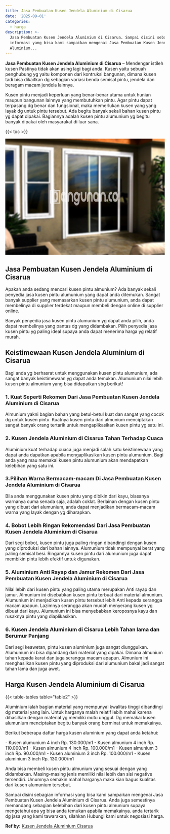 ```yaml
---
title: Jasa Pembuatan Kusen Jendela Aluminium di Cisarua
date: '2025-09-01'
categories:
  - harga
description: >-
  Jasa Pembuatan Kusen Jendela Aluminium di Cisarua. Sampai disini sebagian
  informasi yang bisa kami sampaikan mengenai Jasa Pembuatan Kusen Jendela
  Aluminium...
---
```


**Jasa Pembuatan Kusen Jendela Aluminium di Cisarua** – Mendengar istileh kusen Pastinya tidak akan asing lagi bagi anda. Kusen yaitu sebuah penghubung yg yaitu komponen dari kontruksi bangunan, dimana kusen tadi bisa dikaitkan dg sebagian variasi benda semisal pintu, jendela dan beragam macam jendela lainnya.

Kusen pintu menjadi keperluan yang benar-benar utama untuk hunian maupun bangunan lainnya yang membutuhkan pintu. Agar pintu dapat terpasang dg benar dan fungsional, maka memerlukan kusen yang yang layak dg untuk pintu tersebut. Ada begitu banyak sekali bahan kusen pintu yg dapat dipakai. Bagiannya adalah kusen pintu alumunium yg begitu banyak dipakai oleh masyarakat di luar sana.

{{< toc >}}

![Jasa Pembuatan Kusen Jendela Aluminium di Cisarua](/images/harga-kusen-jendela-alumunium-30.png)

## Jasa Pembuatan Kusen Jendela Aluminium di Cisarua

Apakah anda sedang mencari kusen pintu almunium? Ada banyak sekali penyedia jasa kusen pintu alumunium yang dapat anda ditemukan. Sangat banyak supplier yang memasarkan kusen pintu alumunium, anda dapat membelinya di supplier terdekat maupun membeli dengan online di supplier online.

Banyak penyedia jasa kusen pintu alumunium yg dapat anda pilih, anda dapat membelinya yang pantas dg yang didambakan. Pilih penyedia jasa kusen pintu yg paling ideal supaya anda dapat menerima harga yg relatif murah.

## Keistimewaan Kusen Jendela Aluminium di Cisarua

Bagi anda yg berhasrat untuk menggunakan kusen pintu alumunium, ada sangat banyak keistimewaan yg dapat anda temukan. Alumunium nilai lebih kusen pintu almunium yang bisa didapatkan sbg berikut!

### 1\. Kuat Seperti Rekomen Dari Jasa Pembuatan Kusen Jendela Aluminium di Cisarua

Almunium yakni bagian bahan yang betul-betul kuat dan sangat yang cocok dg untuk kusen pintu. Kuatnya kusen pintu dari almunium menciptakan sangat banyak orang tertarik untuk mengaplikasikan kusen pintu yg satu ini.

### 2\. Kusen Jendela Aluminium di Cisarua Tahan Terhadap Cuaca

Aluminium kuat terhadap cuaca juga menjadi salah satu keistimewaan yang dapat anda dapatkan apabila mengaplikasikan kusen pintu alumunium. Bagi anda yang mau memakai kusen pintu alumunium akan mendapatkan kelebihan yang satu ini.

### 3.Pilihan Warna Bermacam-macam Di Jasa Pembuatan Kusen Jendela Aluminium di Cisarua

Bila anda menggunakan kusen pintu yang dibikin dari kayu, biasanya warnanya cuma senada saja, adalah coklat. Berlainan dengan kusen pintu yang dibuat dari alumunium, anda dapat menjadikan bermacam-macam warna yang layak dengan yg diharapkan.

### 4\. Bobot Lebih Ringan Rekomendasi Dari Jasa Pembuatan Kusen Jendela Aluminium di Cisarua

Dari segi bobot, kusen pintu juga paling ringan dibandingi dengan kusen yang diproduksi dari bahan lainnya. Alumunium tidak mempunyai berat yang paling semisal besi. Ringannya kusen pintu dari alumunium juga dapat membikin pintu lebih efektif untuk digunakan.

### 5\. Aluminium Anti Rayap dan Jamur Rekomen Dari Jasa Pembuatan Kusen Jendela Aluminium di Cisarua

Nilai lebih dari kusen pintu yang paling utama merupakan Anti rayap dan jamur. Almunium ini disebabkan kusen pintu terbuat dari material almunium. Alumunium ini menjadikan kusen pintu tersebut lebih Anti kepada serangga macam apapun. Lazimnya serangga akan mudah menyerang kusen yg dibuat dari kayu. Alumunium ini bisa menyebabkan keroposnya kayu dan rusaknya pintu yang diaplikasikan.

### 6\. Kusen Jendela Aluminium di Cisarua Lebih Tahan lama dan Berumur Panjang

Dari segi keawetan, pintu kusen aluminium juga sangat diunggulkan. Alumunium ini bisa dipandang dari material yang dipakai. Dimana almunium tahan kepada karat dan juga serangga macam apapun. Almunium ini menghasilkan kusen pintu yang diproduksi dari alumunium bakal jadi sangat tahan lama dan juga awet.

## Harga Kusen Jendela Aluminium di Cisarua

{{< table-tables table="table2" >}}

Aluminium ialah bagian material yang mempunyai kwalitas tinggi dibandingi dg material yang lain. Untuk harganya malah relatif lebih mahal karena dihasilkan dengan material yg memiliki mutu unggul. Dg memakai kusen alumunium menciptakan begitu banyak orang berminat untuk memakainya.

Berikut beberapa daftar harga kusen aluminium yang dapat anda ketahui:

\- Kusen alumunium 4 inch Rp. 130.000/m1 - Kusen almunium 4 inch Rp. 110.000/m1 - Kusen almunium 4 inch Rp. 100.000/m1 - Kusen almunium 3 inch Rp. 90.000/m1 - Kusen aluminium 3 inch Rp. 100.000/m1 - Kusen aluminium 3 inch Rp. 130.000/m1

Anda bisa membeli kusen pintu almunium yang sesuai dengan yang didambakan. Masing-masing jenis memiliki nilai lebih dan sisi negative tersendiri. Umumnya semakin mahal harganya maka kian bagus kualitas dari kusen alumunium tersebut.

Sampai disini sebagian informasi yang bisa kami sampaikan mengenai Jasa Pembuatan Kusen Jendela Aluminium di Cisarua. Anda juga semestinya memandang sebagian kelebihan dari kusen pintu almunium supaya mengetahui apa yg bisa anda temukan apabila memakainya. anda tertarik dg jasa yang kami tawarakan, silahkan Hubungi kami untuk negosiasi harga.

**Ref by:** [Kusen Jendela Aluminium Cisarua](https://id.wikipedia.org/wiki/Kusen)
